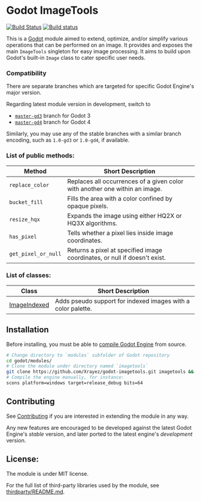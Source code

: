 # Godot ImageTools

[![Build Status](https://travis-ci.com/Xrayez/godot-imagetools.svg?branch=master-gd3)](https://travis-ci.com/Xrayez/godot-imagetools)
[![Build status](https://ci.appveyor.com/api/projects/status/tbtra8e221si05bq/branch/master-gd3?svg=true)](https://ci.appveyor.com/project/Xrayez/godot-imagetools/branch/master-gd3)

This is a [Godot](https://github.com/godotengine/godot) module aimed to extend,
optimize, and/or simplify various operations that can be performed on an image.
It provides and exposes the main `ImageTools` singleton for easy image
processing. It aims to build upon Godot's built-in `Image` class to cater
specific user needs.

### Compatibility
There are separate branches which are targeted for specific Godot Engine's major
version.

Regarding latest module version in development, switch to
* [`master-gd3`](https://github.com/Xrayez/godot-imagetools/tree/master-gd3) branch for Godot 3
* [`master-gd4`](https://github.com/Xrayez/godot-imagetools/tree/master-gd4) branch for Godot 4

Similarly, you may use any of the stable branches with a similar branch
encoding, such as `1.0-gd3` or `1.0-gd4`, if available.

### List of public methods:
| Method              | Short Description                                                           |
|---------------------|-----------------------------------------------------------------------------|
| `replace_color`     | Replaces all occurrences of a given color with another one within an image. |
| `bucket_fill`       | Fills the area with a color confined by opaque pixels.                      |
| `resize_hqx`        | Expands the image using either HQ2X or HQ3X algorithms.                     |
| `has_pixel`         | Tells whether a pixel lies inside image coordinates.                        |
| `get_pixel_or_null` | Returns a pixel at specified image coordinates, or null if doesn't exist.   |

### List of classes:

| Class          | Short Description                                                                                  |
|----------------|----------------------------------------------------------------------------------------------------|
| [ImageIndexed](classes/descriptions/ImageIndexed.md) | Adds pseudo support for indexed images with a color palette. |

## Installation

Before installing, you must be able to 
[compile Godot Engine](https://docs.godotengine.org/en/latest/development/compiling/) 
from source.

```bash
# Change directory to `modules` subfolder of Godot repository
cd godot/modules/
# Clone the module under directory named `imagetools`
git clone https://github.com/Xrayez/godot-imagetools.git imagetools && cd ..
# Compile the engine manually, for instance:
scons platform=windows target=release_debug bits=64
```
     
## Contributing
     
See [Contributing](CONTRIBUTING.md) if you are interested in extending the
module in any way.

Any new features are encouraged to be developed against the latest Godot
Engine's *stable* version, and later ported to the latest engine's *development*
version.

## License:
The module is under MIT license.

For the full list of third-party libraries used by the module, see
[thirdparty/README.md](thirdparty/README.md).

